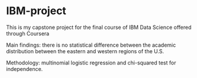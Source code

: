 # IBM-project
This is my capstone project for the final course of IBM Data Science offered through Coursera

Main findings: there is no statistical difference between the academic distribution between the eastern and western regions of the U.S.

Methodology: multinomial logistic regression and chi-squared test for independence.
